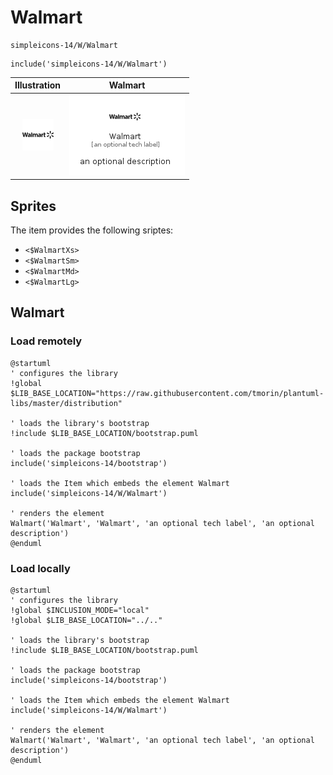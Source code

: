 # Walmart


```text
simpleicons-14/W/Walmart
```

```text
include('simpleicons-14/W/Walmart')
```



| Illustration | Walmart |
| :---: | :---: |
| ![illustration for Illustration](../../simpleicons-14/W/Walmart.png) | ![illustration for Walmart](../../simpleicons-14/W/Walmart.Local.png) |



## Sprites
The item provides the following sriptes:

- `<$WalmartXs>`
- `<$WalmartSm>`
- `<$WalmartMd>`
- `<$WalmartLg>`





## Walmart

### Load remotely
```plantuml
@startuml
' configures the library
!global $LIB_BASE_LOCATION="https://raw.githubusercontent.com/tmorin/plantuml-libs/master/distribution"

' loads the library's bootstrap
!include $LIB_BASE_LOCATION/bootstrap.puml

' loads the package bootstrap
include('simpleicons-14/bootstrap')

' loads the Item which embeds the element Walmart
include('simpleicons-14/W/Walmart')

' renders the element
Walmart('Walmart', 'Walmart', 'an optional tech label', 'an optional description')
@enduml
```

### Load locally
```plantuml
@startuml
' configures the library
!global $INCLUSION_MODE="local"
!global $LIB_BASE_LOCATION="../.."

' loads the library's bootstrap
!include $LIB_BASE_LOCATION/bootstrap.puml

' loads the package bootstrap
include('simpleicons-14/bootstrap')

' loads the Item which embeds the element Walmart
include('simpleicons-14/W/Walmart')

' renders the element
Walmart('Walmart', 'Walmart', 'an optional tech label', 'an optional description')
@enduml
```

